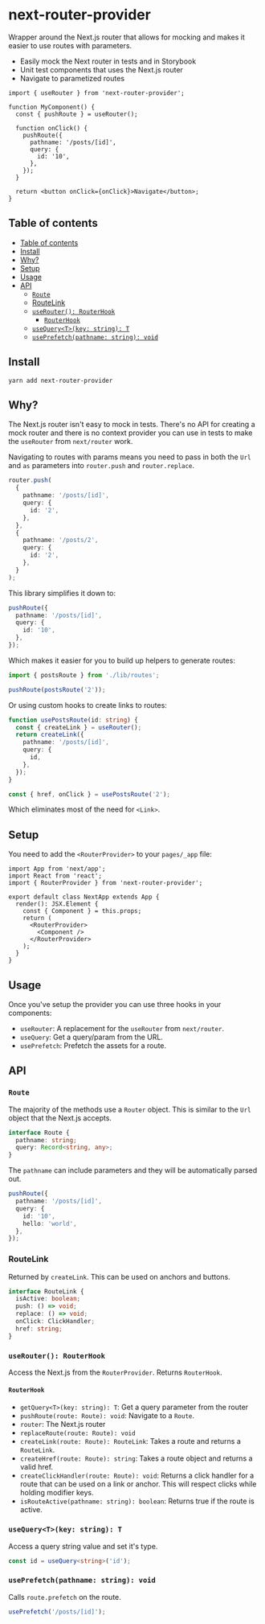 # next-router-provider

Wrapper around the Next.js router that allows for mocking and makes it easier to use routes with parameters.

- Easily mock the Next router in tests and in Storybook
- Unit test components that uses the Next.js router
- Navigate to parametized routes

```tsx
import { useRouter } from 'next-router-provider';

function MyComponent() {
  const { pushRoute } = useRouter();

  function onClick() {
    pushRoute({
      pathname: '/posts/[id]',
      query: {
        id: '10',
      },
    });
  }

  return <button onClick={onClick}>Navigate</button>;
}
```

## Table of contents

- [Table of contents](#table-of-contents)
- [Install](#install)
- [Why?](#why)
- [Setup](#setup)
- [Usage](#usage)
- [API](#api)
  - [`Route`](#route)
  - [RouteLink](#routelink)
  - [`useRouter(): RouterHook`](#userouter-routerhook)
    - [`RouterHook`](#routerhook)
  - [`useQuery<T>(key: string): T`](#usequerytkey-string-t)
  - [`usePrefetch(pathname: string): void`](#useprefetchpathname-string-void)

## Install

```
yarn add next-router-provider
```

## Why?

The Next.js router isn't easy to mock in tests. There's no API for creating a mock router and there is no context provider you can use in tests to make the `useRouter` from `next/router` work.

Navigating to routes with params means you need to pass in both the `Url` and `as` parameters into `router.push` and `router.replace`.

```ts
router.push(
  {
    pathname: '/posts/[id]',
    query: {
      id: '2',
    },
  },
  {
    pathname: '/posts/2',
    query: {
      id: '2',
    },
  }
);
```

This library simplifies it down to:

```ts
pushRoute({
  pathname: '/posts/[id]',
  query: {
    id: '10',
  },
});
```

Which makes it easier for you to build up helpers to generate routes:

```ts
import { postsRoute } from './lib/routes';

pushRoute(postsRoute('2'));
```

Or using custom hooks to create links to routes:

```ts
function usePostsRoute(id: string) {
  const { createLink } = useRouter();
  return createLink({
    pathname: '/posts/[id]',
    query: {
      id,
    },
  });
}
```

```ts
const { href, onClick } = usePostsRoute('2');
```

Which eliminates most of the need for `<Link>`.

## Setup

You need to add the `<RouterProvider>` to your `pages/_app` file:

```tsx
import App from 'next/app';
import React from 'react';
import { RouterProvider } from 'next-router-provider';

export default class NextApp extends App {
  render(): JSX.Element {
    const { Component } = this.props;
    return (
      <RouterProvider>
        <Component />
      </RouterProvider>
    );
  }
}
```

## Usage

Once you've setup the provider you can use three hooks in your components:

- `useRouter`: A replacement for the `useRouter` from `next/router`.
- `useQuery`: Get a query/param from the URL.
- `usePrefetch`: Prefetch the assets for a route.

## API

### `Route`

The majority of the methods use a `Router` object. This is similar to the `Url` object that the Next.js accepts.

```ts
interface Route {
  pathname: string;
  query: Record<string, any>;
}
```

The `pathname` can include parameters and they will be automatically parsed out.

```ts
pushRoute({
  pathname: '/posts/[id]',
  query: {
    id: '10',
    hello: 'world',
  },
});
```

### RouteLink

Returned by `createLink`. This can be used on anchors and buttons.

```ts
interface RouteLink {
  isActive: boolean;
  push: () => void;
  replace: () => void;
  onClick: ClickHandler;
  href: string;
}
```

### `useRouter(): RouterHook`

Access the Next.js from the `RouterProvider`. Returns `RouterHook`.

#### `RouterHook`

- `getQuery<T>(key: string): T`: Get a query parameter from the router
- `pushRoute(route: Route): void`: Navigate to a `Route`.
- `router`: The Next.js router
- `replaceRoute(route: Route): void`
- `createLink(route: Route): RouteLink`: Takes a route and returns a `RouteLink`.
- `createHref(route: Route): string`: Takes a route object and returns a valid href.
- `createClickHandler(route: Route): void`: Returns a click handler for a route that can be used on a link or anchor. This will respect clicks while holding modifier keys.
- `isRouteActive(pathname: string): boolean`: Returns true if the route is active.

### `useQuery<T>(key: string): T`

Access a query string value and set it's type.

```ts
const id = useQuery<string>('id');
```

### `usePrefetch(pathname: string): void`

Calls `route.prefetch` on the route.

```ts
usePrefetch('/posts/[id]');
```
